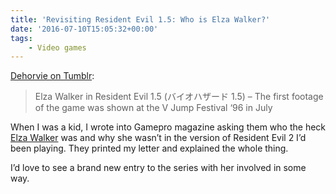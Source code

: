 ```yaml
---
title: 'Revisiting Resident Evil 1.5: Who is Elza Walker?'
date: '2016-07-10T15:05:32+00:00'
tags:
    - Video games
---
```


[Dehorvie on Tumblr](https://dehorvie.tumblr.com/post/95670485463/elza-walker-in-resident-evil-15-%E3%83%90%E3%82%A4%E3%82%AA%E3%83%8F%E3%82%B6%E3%83%BC%E3%83%89-15):

> Elza Walker in Resident Evil 1.5 (バイオハザード 1.5) – The first footage of the game was shown at the V Jump Festival ‘96 in July

When I was a kid, I wrote into Gamepro magazine asking them who the heck [Elza Walker](http://residentevil.wikia.com/wiki/Elza_Walker) was and why she wasn’t in the version of Resident Evil 2 I’d been playing. They printed my letter and explained the whole thing.

I’d love to see a brand new entry to the series with her involved in some way.